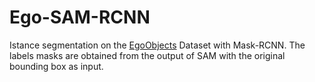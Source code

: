 # Ego-SAM-RCNN
Istance segmentation on the [EgoObjects](https://ai.meta.com/datasets/egoobjects-dataset/) Dataset with Mask-RCNN. The labels masks are obtained from the output of SAM with the original bounding box as input.
